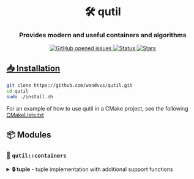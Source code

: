 <h1 align="center">🛠️ qutil</h1>
<h3 align="center">Provides modern and useful containers and algorithms</h3>

<p align="center">
     <a href="https://github.com/wandvvs/qutil/issues">
     <img src="https://img.shields.io/github/issues/wandvvs/qutil"
          alt="GitHub opened issues">
     <img src="https://img.shields.io/badge/status-in_development-red"
          alt="Status">
     <img src="https://img.shields.io/github/stars/wandvvs/qutil?color=lime"
          alt="Stars">
</p>

 ## **📥 Installation**
```bash
git clone https://github.com/wandvvs/qutil.git
cd qutil
sudo ./install.sh
```
For an example of how to use qutil in a CMake project, see the following [CMakeLists.txt](https://github.com/wandvvs/qutil/blob/master/examples/tuple/CMakeLists.txt)

## **📦 Modules**

### 🧰 `qutil::containers`
<details>
<summary><strong>🔒 tuple<Args...></strong> - tuple implementation with additional support functions</summary>
- `tuple<Args...>` - tuple implementation with additional support functions: `for_each`, `transform`, `find_if`, `all_of`, `none_of`, `any_of`.
- `constexpr_string<Size>` - string for working at compile time.
- `result<T, E>` - result class for error handling like Rust `Result<T, E>`.

### 📁 `qutil::io`
- `dump(Args...)` - pretty print function for a values and iterable types like a Python `print` to the stream (`std::cout`) by default.
- `read(source)` - read from file to `std::string`.

Check out [examples](https://github.com/wandvvs/qutil/tree/master/examples) of all the qutil features.
